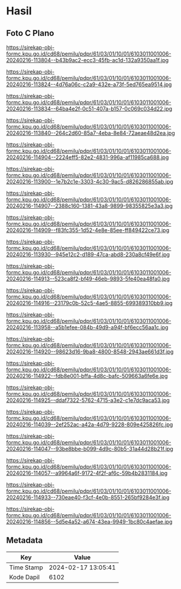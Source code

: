 # Hasil

## Foto C Plano

https://sirekap-obj-formc.kpu.go.id/cd68/pemilu/pdpr/61/03/01/10/01/6103011001006-20240216-113804--b43b9ac2-ecc3-45fb-ac1d-132a9350aa1f.jpg

https://sirekap-obj-formc.kpu.go.id/cd68/pemilu/pdpr/61/03/01/10/01/6103011001006-20240216-113824--4d76a06c-c2a9-432e-a73f-5ed765ea9514.jpg

https://sirekap-obj-formc.kpu.go.id/cd68/pemilu/pdpr/61/03/01/10/01/6103011001006-20240216-113834--64ba4e2f-0c51-407a-b157-0c069c034d22.jpg

https://sirekap-obj-formc.kpu.go.id/cd68/pemilu/pdpr/61/03/01/10/01/6103011001006-20240216-113840--264c2d60-85a7-4eba-8e84-72aeae48d2ea.jpg

https://sirekap-obj-formc.kpu.go.id/cd68/pemilu/pdpr/61/03/01/10/01/6103011001006-20240216-114904--2224eff5-82e2-4831-996a-af11985ca688.jpg

https://sirekap-obj-formc.kpu.go.id/cd68/pemilu/pdpr/61/03/01/10/01/6103011001006-20240216-113900--1e7b2c1e-3303-4c30-9ac5-d826286855ab.jpg

https://sirekap-obj-formc.kpu.go.id/cd68/pemilu/pdpr/61/03/01/10/01/6103011001006-20240216-114907--2388c160-1381-43a8-9899-98355825e3a3.jpg

https://sirekap-obj-formc.kpu.go.id/cd68/pemilu/pdpr/61/03/01/10/01/6103011001006-20240216-114909--f83fc355-1d52-4e8e-85ee-ff849422ce73.jpg

https://sirekap-obj-formc.kpu.go.id/cd68/pemilu/pdpr/61/03/01/10/01/6103011001006-20240216-113930--945e12c2-d189-47ca-abd8-230a8cf49e6f.jpg

https://sirekap-obj-formc.kpu.go.id/cd68/pemilu/pdpr/61/03/01/10/01/6103011001006-20240216-114913--523ca8f2-bf49-46eb-9893-5fe40ea48fa0.jpg

https://sirekap-obj-formc.kpu.go.id/cd68/pemilu/pdpr/61/03/01/10/01/6103011001006-20240216-114916--23179c0b-52c5-4ae5-8855-699389310bb9.jpg

https://sirekap-obj-formc.kpu.go.id/cd68/pemilu/pdpr/61/03/01/10/01/6103011001006-20240216-113958--a5b1efee-084b-49d9-a94f-bf6ecc56aa1c.jpg

https://sirekap-obj-formc.kpu.go.id/cd68/pemilu/pdpr/61/03/01/10/01/6103011001006-20240216-114920--98623d16-9ba8-4800-8548-2943ae661d3f.jpg

https://sirekap-obj-formc.kpu.go.id/cd68/pemilu/pdpr/61/03/01/10/01/6103011001006-20240216-114922--fdb8e001-bffa-4d8c-bafc-509663a6fe6e.jpg

https://sirekap-obj-formc.kpu.go.id/cd68/pemilu/pdpr/61/03/01/10/01/6103011001006-20240216-114925--ddaf7322-5762-4715-a3e2-c1e7dc9aca53.jpg

https://sirekap-obj-formc.kpu.go.id/cd68/pemilu/pdpr/61/03/01/10/01/6103011001006-20240216-114039--2ef252ac-a42a-4d79-9228-809e425826fc.jpg

https://sirekap-obj-formc.kpu.go.id/cd68/pemilu/pdpr/61/03/01/10/01/6103011001006-20240216-114047--93be8bbe-b099-4d9c-80b5-31a44d28b21f.jpg

https://sirekap-obj-formc.kpu.go.id/cd68/pemilu/pdpr/61/03/01/10/01/6103011001006-20240216-114057--a9964a6f-9172-4f2f-af6c-59b4b2831184.jpg

https://sirekap-obj-formc.kpu.go.id/cd68/pemilu/pdpr/61/03/01/10/01/6103011001006-20240216-114933--730eae40-f3cf-4e0b-8551-265bf9284e3f.jpg

https://sirekap-obj-formc.kpu.go.id/cd68/pemilu/pdpr/61/03/01/10/01/6103011001006-20240216-114856--5d5e4a52-a674-43ea-9949-1bc80c4aefae.jpg


## Metadata

| Key        | Value               |
| ---------- | ------------------- |
| Time Stamp | 2024-02-17 13:05:41 |
| Kode Dapil | 6102                |



